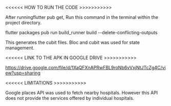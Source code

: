 

<<<<<<     HOW TO RUN THE CODE >>>>>>>>>>>

After runningflutter pub get,
Run this command in the terminal within the project directory.


flutter packages pub run build_runner build --delete-conflicting-outputs


This generates the cubit files. Bloc and cubit was used for state management.




<<<<<<   LINK TO THE APK IN GOOGLE DRIVE   >>>>>>>>>>>

https://drive.google.com/file/d/1XaQFXnAPRwFBL9roNb6vVxjNtJTcZg4C/view?usp=sharing 



<<<<<<  LIMITATIONS   >>>>>>>>>>>

Google places API was used to fetch nearby hospitals. However this API does not provide the services offered by individual hospitals.





